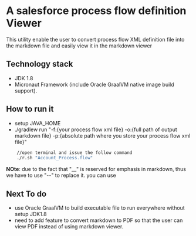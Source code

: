 # A salesforce process flow definition Viewer

This utility enable the user to convert process flow XML definition file into the markdown file and easily view it in 
the markdown viewer

## Technology stack
- JDK 1.8
- Micronaut Framework (include Oracle GraalVM native image build support).

## How to run it
- setup JAVA_HOME
- ./gradlew run "-f:{your process flow xml file} -o:{full path of output markdown file} -p:{absolute path where you store your process flow xml file}"

```zsh
    //open terminal and issue the follow command
    ./r.sh "Account_Process.flow"
```

**NOte**: due to the fact that "__" is reserved for emphasis in markdown, thus we have to use "--" to replace it. you can use


## Next To do
- use Oracle GraalVM to build executable file to run everywhere without setup JDK1.8
- need to add feature to convert markdown to PDF so that the user can view PDF instead of using markdown viewer.